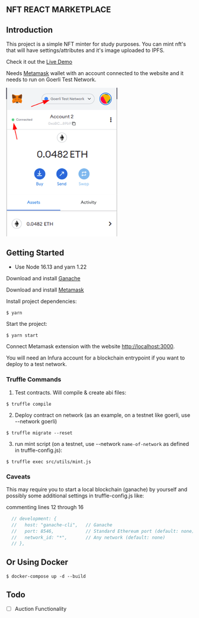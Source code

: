 ## NFT REACT MARKETPLACE

## Introduction

This project is a simple NFT minter for study purposes.
You can mint nft's that will have settings/attributes and it's image uploaded to IPFS.

Check it out the [Live Demo](https://nftsmarket.herokuapp.com/)

Needs [Metamask](https://metamask.io/download/) wallet with an account connected to the website and it needs to run on Goerli Test Network.

<img src="https://github.com/brunoscholz/nft-poc/blob/master/public/images/metamask1.png" width="300px"/>

## Getting Started

- Use Node 16.13 and  yarn 1.22

Download and install [Ganache](https://trufflesuite.com/ganache/)

Download and install [Metamask](https://metamask.io/download/)

Install project dependencies:
```
$ yarn
```

Start the project:
```
$ yarn start
```

Connect Metamask extension with the website [http://localhost:3000](http://localhost:3000).

You will need an Infura account for a blockchain entrypoint if you want to deploy to a test network.

### Truffle Commands

1. Test contracts. Will compile & create abi files:
```
$ truffle compile
```

2. Deploy contract on network (as an example, on a testnet like goerli, use --network goerli)
```
$ truffle migrate --reset
```

3. run mint script (on a testnet, use --network `name-of-network` as defined in truffle-config.js):
```
$ truffle exec src/utils/mint.js
```

### Caveats

This may require you to start a local blockchain (ganache) by yourself and possibly some additional settings in truffle-config.js like:

commenting lines 12 through 16
```js
  // development: {
  //   host: "ganache-cli",   // Ganache
  //   port: 8546,            // Standard Ethereum port (default: none)
  //   network_id: "*",       // Any network (default: none)
  // },
```

## Or Using Docker

```
$ docker-compose up -d --build
```

## Todo
- [ ] Auction Functionality

